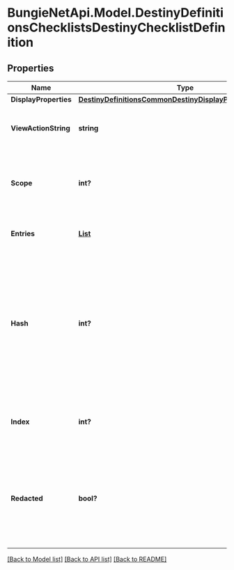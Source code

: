 # BungieNetApi.Model.DestinyDefinitionsChecklistsDestinyChecklistDefinition
## Properties

Name | Type | Description | Notes
------------ | ------------- | ------------- | -------------
**DisplayProperties** | [**DestinyDefinitionsCommonDestinyDisplayPropertiesDefinition**](DestinyDefinitionsCommonDestinyDisplayPropertiesDefinition.md) |  | [optional] 
**ViewActionString** | **string** | A localized string prompting you to view the checklist. | [optional] 
**Scope** | **int?** | Indicates whether you will find this checklist on the Profile or Character components. | [optional] 
**Entries** | [**List<DestinyDefinitionsChecklistsDestinyChecklistEntryDefinition>**](DestinyDefinitionsChecklistsDestinyChecklistEntryDefinition.md) | The individual checklist items. Gotta catch &#39;em all. | [optional] 
**Hash** | **int?** | The unique identifier for this entity. Guaranteed to be unique for the type of entity, but not globally.  When entities refer to each other in Destiny content, it is this hash that they are referring to. | [optional] 
**Index** | **int?** | The index of the entity as it was found in the investment tables. | [optional] 
**Redacted** | **bool?** | If this is true, then there is an entity with this identifier/type combination, but BNet is not yet allowed to show it. Sorry! | [optional] 

[[Back to Model list]](../README.md#documentation-for-models) [[Back to API list]](../README.md#documentation-for-api-endpoints) [[Back to README]](../README.md)

